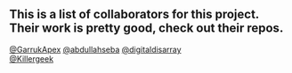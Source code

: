 ## This is a list of collaborators for this project. Their work is pretty good, check out their repos. 
[@GarrukApex](https://github.com/GarrukApex)
[@abdullahseba](https://github.com/abdullahseba)
[@digitaldisarray](https://github.com/digitaldisarray)  
[@Killergeek](https://github.com/killergeek)  

